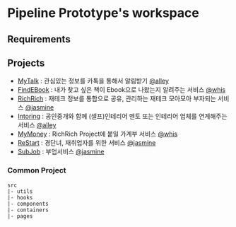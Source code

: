 # Pipeline Prototype's workspace

## Requirements

## Projects

- [MyTalk]() : 관심있는 정보를 카톡을 통해서 알림받기 [@alley](https://github.com/alleyful)
- [FindEBook]() : 내가 찾고 싶은 책이 Ebook으로 나왔는지 알려주는 서비스 [@whis](https://github.com/Whis-dev)
- [RichRich]() : 재테크 정보를 통합으로 공유, 관리하는 재테크 모아모아 부자되는 서비스 [@jasmine](https://github.com/lunarscents)
- [Intoring]() : 공인중개와 함께 (셀프)인테리어 멘토 또는 인테리어 업체를 연계해주는 서비스 [@alley](https://github.com/alleyful)
- [MyMoney]() : RichRich Project에 붙일 가계부 서비스 [@whis](https://github.com/Whis-dev)
- [ReStart]() : 경단녀, 재취업자를 위한 서비스 [@jasmine](https://github.com/lunarscents)
- [SubJob]() : 부업서비스 [@jasmine](https://github.com/lunarscents)
 
### Common Project

```
src
|- utils
|- hooks
|- components
|- containers
|- pages
```
